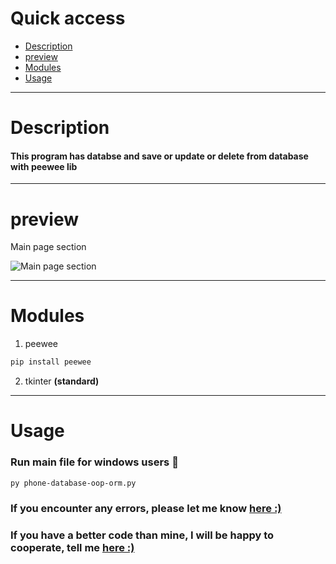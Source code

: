 # Quick access

- <a href="#Description">Description</a>
- <a href="#preview">preview</a>
- <a href="#Modules">Modules</a>
- <a href="#Usage">Usage</a>

---

<h1 id='Description'>Description</h1>

#### This program has databse and save or update or delete from database with peewee lib

---

<h1 id='preview'>preview</h1>

Main page section </br>

![Main page section](https://github.com/user-attachments/assets/36fe130a-0e43-40de-951e-e9b044b69a98)

---

<h1 id='Modules'>Modules</h1>


1. peewee

```bash
pip install peewee
```

2. tkinter **(standard)**

---

<h1 id='Usage'>Usage</h1>

### Run main file for windows users 🙂
```bash
py phone-database-oop-orm.py
```
### If you encounter any errors, please let me know <a href="https://github.com/Saman148/phone-contact/issues">here :)</a>

### If you have a better code than mine, I will be happy to cooperate, tell me <a href="https://github.com/Saman148/phone-contact/pulls">here :)</a>
